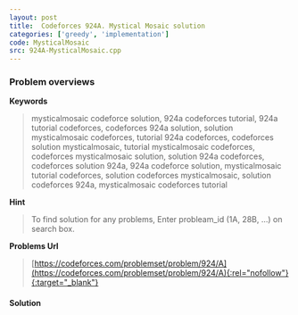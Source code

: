 ```yaml
---
layout: post
title:  Codeforces 924A. Mystical Mosaic solution
categories: ['greedy', 'implementation']
code: MysticalMosaic
src: 924A-MysticalMosaic.cpp
---
```

### **Problem overviews**

**Keywords**
> mysticalmosaic codeforce solution, 924a codeforces tutorial, 924a tutorial codeforces, codeforces 924a solution, solution mysticalmosaic codeforces, tutorial 924a codeforces, codeforces solution mysticalmosaic, tutorial mysticalmosaic codeforces, codeforces mysticalmosaic solution, solution 924a codeforces, codeforces solution 924a, 924a codeforce solution, mysticalmosaic tutorial codeforces, solution codeforces mysticalmosaic, solution codeforces 924a, mysticalmosaic codeforces tutorial

**Hint**
> To find solution for any problems, Enter probleam_id (1A, 28B, ...) on search box. 

**Problems Url**
> [https://codeforces.com/problemset/problem/924/A](https://codeforces.com/problemset/problem/924/A){:rel="nofollow"}{:target="_blank"}

#### **Solution**



